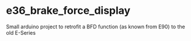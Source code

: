 # e36_brake_force_display
Small arduino project to retrofit a BFD function (as known from E90) to the old E-Series

